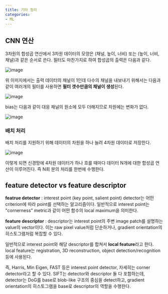 ```yaml
---
title: 기타 정리
categories:
- ML
---
```


## CNN 연산
3차원의 합성곱 연산에서 3차원 데이터의 모양은 (채널, 높이, 너비) 또는 (높이, 너비, 채널)과 같은 순서로 쓴다.  필터도 마찬가지로 하여 합성곱의 출력은 다음과 같다.

![image](https://user-images.githubusercontent.com/79836443/133269875-502f2f87-f493-4330-8d20-6b21beb26478.png)

위 이미지에서는 출력 데이터의 채널이 1인데 다수의 채널을 내보내기 위해서는 다음과 같이 여러개의 필터를 사용하면 **필터 갯수만큼의 채널이 생성**된다.

![image](https://user-images.githubusercontent.com/79836443/133270157-b3de61c8-f1fb-4b53-b282-0300cbaaaa14.png)

bias는 다음과 같이 대응 채널의 원소에 모두 더해지므로 차원에는 변화가 없다.

![image](https://user-images.githubusercontent.com/79836443/133270362-c61205c2-c459-44fe-927d-8147ed63041c.png)

### 배치 처리
배치 처리를 지원하기 위해 데이터의 차원을 하나 늘려 4차원 데이터로 저장한다. 

![image](https://user-images.githubusercontent.com/79836443/133270577-6679a8ce-ffe9-4819-832d-76f87c564e01.png)

이렇게 되면 신경망에 4차원 데이터가 하나 흐를 때마다 데이터 N개에 대한 합성곱 연산이 이루어진다. 즉 N회 분의 처리를 한번에 수행한다.
## feature detector vs feature descriptor
**featrue detector** : interest point (key point, salient point) detector는 어떤 criterion에 따라 point를 선택하는 알고리즘이다. 일반적으로 interest point는 "cornerness" metric과 같이 어떤 함수의 local maximum을 의미한다.

**feature descriptor** : descriptor는 interest point의 주변 image patch를 설명하는 value의 vector이다. 이는 raw pixel value처럼 단순하거나, gradient orientation의 히스토그램처럼 복잡할 수 있다.

일반적으로 interest point와 해당 descriptor를 합쳐서 **local feature**라고 한다. local feature는 registration, 3D reconstruction, object detection/recognition 등에 사용된다.

즉, Harris, Min Eigen, FAST 등은 interest point detector, 자세히는 corner detector라고 할 수 있다. SIFT는 detector와 descriptor 둘 다 포함하는데, detector는 DoG를 base로 blob-like 구조의 중심을 detect하고,  gradient orientation의 히스토그램을 base로 descriptor의 역할을 수행한다.
